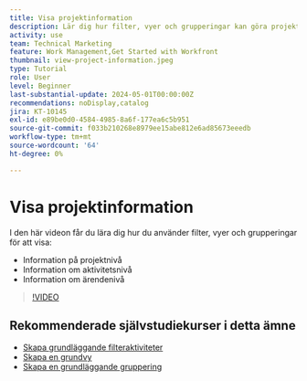 ```yaml
---
title: Visa projektinformation
description: Lär dig hur filter, vyer och grupperingar kan göra projektinformation lättsynlig så att du kan hantera projekt.
activity: use
team: Technical Marketing
feature: Work Management,Get Started with Workfront
thumbnail: view-project-information.jpeg
type: Tutorial
role: User
level: Beginner
last-substantial-update: 2024-05-01T00:00:00Z
recommendations: noDisplay,catalog
jira: KT-10145
exl-id: e89be0d0-4584-4985-8a6f-177ea6c5b951
source-git-commit: f033b210268e8979ee15abe812e6ad85673eeedb
workflow-type: tm+mt
source-wordcount: '64'
ht-degree: 0%

---
```


# Visa projektinformation

I den här videon får du lära dig hur du använder filter, vyer och grupperingar för att visa:

* Information på projektnivå
* Information om aktivitetsnivå
* Information om ärendenivå

>[!VIDEO](https://video.tv.adobe.com/v/3428815/?quality=12&learn=on)

## Rekommenderade självstudiekurser i detta ämne

* [Skapa grundläggande filteraktiviteter](/help/reporting/basic-reporting/create-a-basic-filter-activity.md)
* [Skapa en grundvy](/help/reporting/basic-reporting/create-a-basic-view.md)
* [Skapa en grundläggande gruppering](/help/reporting/basic-reporting/create-a-basic-grouping.md)

